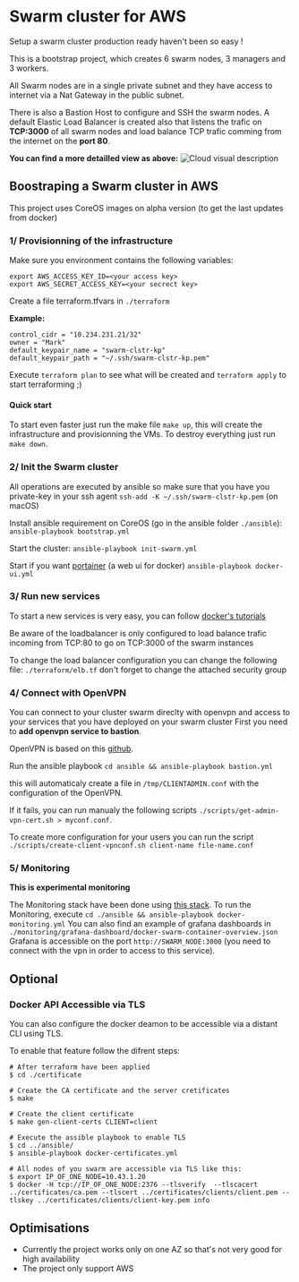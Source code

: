 # Swarm cluster for AWS
Setup a swarm cluster production ready haven't been so easy !

This is a bootstrap project, which creates 6 swarm nodes, 3 managers and 3 workers.

All Swarm nodes are in a single private subnet and they have access to internet via a Nat Gateway in the public subnet.

There is also a Bastion Host to configure and SSH the swarm nodes.
A default Elastic Load Balancer is created also that listens the trafic on **TCP:3000** of all swarm nodes and load balance TCP trafic comming from the internet on the **port 80**.

**You can find a more detailled view as above:**
![Cloud visual description](https://github.com/markthebault/aws-swarm-cluster-for-production/blob/master/cloud-image.png)

## Boostraping a Swarm cluster in AWS
This project uses CoreOS images on alpha version (to get the last updates from docker)

### 1/ Provisionning of the infrastructure
Make sure you environment contains the following variables:
```
export AWS_ACCESS_KEY_ID=<your access key>
export AWS_SECRET_ACCESS_KEY=<your secrect key>
```

Create a file terraform.tfvars in `./terraform`

**Example:**
```
control_cidr = "10.234.231.21/32"
owner = "Mark"
default_keypair_name = "swarm-clstr-kp"
default_keypair_path = "~/.ssh/swarm-clstr-kp.pem"
```

Execute `terraform plan` to see what will be created and `terraform apply` to start terraforming ;)

#### Quick start
To start even faster just run the make file `make up`, this will create the infrastructure and provisionning the VMs.
To destroy everything just run `make down`.


### 2/ Init the Swarm cluster
All operations are executed by ansible so make sure that you have you private-key in your ssh agent
`ssh-add -K ~/.ssh/swarm-clstr-kp.pem` (on macOS)

Install ansible requirement on CoreOS (go in the ansible folder `./ansible`):
`ansible-playbook bootstrap.yml`

Start the cluster:
`ansible-playbook init-swarm.yml`

Start if you want [portainer](http://portainer.io/) (a web ui for docker)
`ansible-playbook docker-ui.yml`

### 3/ Run new services
To start a new services is very easy, you can follow [docker's tutorials](https://docs.docker.com/engine/reference/commandline/service_create/)

Be aware of the loadbalancer is only configured to load balance trafic incoming from TCP:80 to go on TCP:3000 of the swarm instances

To change the load balancer configuration you can change the following file: `./terraform/elb.tf` don't forget to change the attached security group

### 4/ Connect with OpenVPN
You can connect to your cluster swarm direclty with openvpn and access to your services that you have deployed on your swarm cluster
First you need to **add openvpn service to bastion**.

OpenVPN is based on this [github](https://github.com/kylemanna/docker-openvpn).

Run the ansible playbook `cd ansible && ansible-playbook bastion.yml`

this will automaticaly create a file in `/tmp/CLIENTADMIN.conf` with the configuration of the OpenVPN.

If it fails, you can run manualy the following scripts `./scripts/get-admin-vpn-cert.sh > myconf.conf`.

To create more configuration for your users you can run the script `./scripts/create-client-vpnconf.sh client-name file-name.conf`

### 5/ Monitoring
**This is experimental monitoring**

The Monitoring stack have been done using [this stack](https://grafana.com/dashboards/609).
To run the Monitoring, execute `cd ./ansible && ansible-playbook docker-monitoring.yml`
You can also find an example of grafana dashboards in `./monitoring/grafana-dashboard/docker-swarm-container-overview.json`
Grafana is accessible on the port `http://SWARM_NODE:3000` (you need to connect with the vpn in order to access to this service).

## Optional
### Docker API Accessible via TLS
You can also configure the docker deamon to be accessible via a distant CLI using TLS.

To enable that feature follow the difrent steps:
```
# After terraform have been applied
$ cd ./certificate

# Create the CA certificate and the server cretificates
$ make

# Create the client certificate
$ make gen-client-certs CLIENT=client

# Execute the assible playbook to enable TLS
$ cd ../ansible/
$ ansible-playbook docker-certificates.yml

# All nodes of you swarm are accessible via TLS like this:
$ export IP_OF_ONE_NODE=10.43.1.20
$ docker -H tcp://IP_OF_ONE_NODE:2376 --tlsverify  --tlscacert ../certificates/ca.pem --tlscert ../certificates/clients/client.pem --tlskey ../certificates/clients/client-key.pem info
```

## Optimisations
- Currently the project works only on one AZ so that's not very good for high availability
- The project only support AWS
